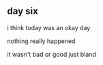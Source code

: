 ## day six

i think today was an okay day

nothing really happened

it wasn't bad or good just bland
